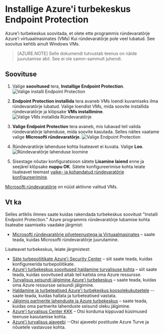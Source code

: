 <properties
   pageTitle="Endpoint Protection installige Azure'i turbekeskus | Microsoft Azure'i"
   description="Selle dokumendi näidatakse, kuidas rakendada Azure'i turbekeskus soovitust **Installida Endpoint Protection**."
   services="security-center"
   documentationCenter="na"
   authors="TerryLanfear"
   manager="MBaldwin"
   editor=""/>

<tags
   ms.service="security-center"
   ms.devlang="na"
   ms.topic="article"
   ms.tgt_pltfrm="na"
   ms.workload="na"
   ms.date="08/16/2016"
   ms.author="terrylan"/>

# <a name="install-endpoint-protection-in-azure-security-center"></a>Installige Azure'i turbekeskus Endpoint Protection

Azure'i turbekeskus soovitada, et olete ette programmis ründevaratõrje Azure'i virtuaalmasinates (VMs) Kui ründevaratõrje pole veel lubatud. See soovitus kehtib ainult Windows VMs.

> [AZURE.NOTE] Selle dokumendi tutvustab teenus on näide juurutamise abil.  See ei ole samm-sammult juhendi.

## <a name="implement-the-recommendation"></a>Soovituse

1. Valige **soovitused** tera, **Installige Endpoint Protection**.
![Valige installi Endpoint Protection][1]

2. **Endpoint Protection installida** tera avaneb VMs loendi kuvamiseks ilma ründevaratõrje lubatud. Valige loendist VMs, mida soovite installida ründevaratõrje ja klõpsake **VMs installimine**.
![Valige VMs installida Ründevaratõrje][2]

3. **Valige Endpoint Protection** tera avaneb, mis lubavad teil valida ründevaratõrje lahenduse, mida soovite kasutada. Selles näites vaatame valige **Microsofti ründevaratõrje**.
![Valige Endpoint Protection][3]

4. Ründevaratõrje lahenduse kohta lisateavet ei kuvata. Valige **Loo**.
![Ründevaratõrje lahenduse loomine][4]

5. Sisestage nõutav konfiguratsioon sätete **Lisamine laiend** enne ja seejärel klõpsake **nuppu OK**. Sätete konfigureerimise kohta leiate lisateavet teemast [vaike- ja kohandatud ründevaratõrje konfigureerimine](../security/azure-security-antimalware.md#default-and-custom-antimalware-configuration).

[Microsofti ründevaratõrje](../azure-security-antimalware.md) on nüüd aktiivne valitud VMs.

## <a name="see-also"></a>Vt ka

Selles artiklis ilmnes saate kuidas rakendada turbekeskus soovitust "Installi Endpoint Protection." Azure programmis ründevaratõrje lubamise kohta lisateabe saamiseks vaadake järgmist:

- [Microsofti ründevaratõrje pilveteenustega ja Virtuaalmasinates](../azure-security-antimalware.md) – saate teada, kuidas Microsofti ründevaratõrje juurutamine.

Lisateavet turbekeskus, leiate järgmistest:

- [Säte turbepoliitikate Azure'i Security Center](security-center-policies.md) – siit saate teada, kuidas konfigureerida turbepoliitikate.
- [Azure'i turbekeskus soovitused haldamine turvalisuse kohta](security-center-recommendations.md) – siit saate teada, kuidas soovitused aitab teil kaitsta oma Azure ressursse.
- [Turvalisus seisundi jälgimine Azure'i turbekeskus](security-center-monitoring.md) – saate teada, kuidas oma Azure ressursse seisundi jälgimine.
- [Haldamine ja turbeteatised Azure'i turbekeskus koosolekukutsetele](security-center-managing-and-responding-alerts.md) --saate teada, kuidas hallata ja turbeteatised vastata.
- [Jälgimis partnerite lahenduste ja Azure turbekeskus](security-center-partner-solutions.md) – saate teada, kuidas oma partnerite lahenduste seisund oleku jälgimine.
- [Azure'i turvalisus Center KKK](security-center-faq.md) – Otsi korduma kippuvad küsimused teenuse kasutamise kohta.
- [Azure'i turvalisus ajaveebi](http://blogs.msdn.com/b/azuresecurity/) --Otsi ajaveebi postituste Azure Turve ja nõuetele vastavuse kohta.

<!--Image references-->
[1]:./media/security-center-install-endpoint-protection/select-install-endpoint-protection.png
[2]:./media/security-center-install-endpoint-protection/install-endpoint-protection-blade.png
[3]:./media/security-center-install-endpoint-protection/select-endpoint-protection.png
[4]:./media/security-center-install-endpoint-protection/create-antimalware-solution.png
